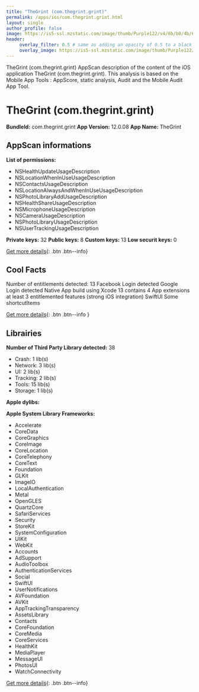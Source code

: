 ```yaml
---
title: "TheGrint (com.thegrint.grint)"
permalink: /apps/ios/com.thegrint.grint.html
layout: single
author_profile: false
image: https://is5-ssl.mzstatic.com/image/thumb/Purple122/v4/6b/b0/4b/6bb04b13-5dc9-6dd8-f29d-db8fe6d0245c/AppIcon-0-1x_U007emarketing-0-5-0-sRGB-85-220.png/512x512bb.jpg
header: 
     overlay_filter: 0.5 # same as adding an opacity of 0.5 to a black background
     overlay_image: https://is5-ssl.mzstatic.com/image/thumb/Purple122/v4/6b/b0/4b/6bb04b13-5dc9-6dd8-f29d-db8fe6d0245c/AppIcon-0-1x_U007emarketing-0-5-0-sRGB-85-220.png/512x512bb.jpg
---
```

TheGrint (com.thegrint.grint) AppScan description of the content of the iOS application TheGrint (com.thegrint.grint). This analysis is based on the Mobile App Tools : AppScore, static analysis, Audit and the Mobile Audit App Tool.

# TheGrint (com.thegrint.grint)

**BundleId:** com.thegrint.grint
**App Version:** 12.0.08
**App Name:** TheGrint


## AppScan informations 

**List of permissions:** 
- NSHealthUpdateUsageDescription
- NSLocationWhenInUseUsageDescription
- NSContactsUsageDescription
- NSLocationAlwaysAndWhenInUseUsageDescription
- NSPhotoLibraryAddUsageDescription
- NSHealthShareUsageDescription
- NSMicrophoneUsageDescription
- NSCameraUsageDescription
- NSPhotoLibraryUsageDescription
- NSUserTrackingUsageDescription
  
  
**Private keys:** 32
**Public keys:** 8
**Custom keys:** 13
**Low securit keys:** 0
  
[Get more details](/pricing.html){: .btn .btn--info}

## Cool Facts

Number of entitlements detected: 13
Facebook Login detected
Google Login detected
Native App
build using Xcode 13
contains 4 App extensions
at least 3 entitlemented features (strong iOS integration)
SwiftUI
Some shortcutItems 
  
[Get more details](/pricing.html){: .btn .btn--info }

## Librairies 
**Number of Third Party Library detected:** 38
- Crash: 1 lib(s)
- Network: 3 lib(s)
- UI: 2 lib(s)
- Tracking: 2 lib(s)
- Tools: 15 lib(s)
- Storage: 1 lib(s)


**Apple dylibs:**


**Apple System Library Frameworks:**
- Accelerate
- CoreData
- CoreGraphics
- CoreImage
- CoreLocation
- CoreTelephony
- CoreText
- Foundation
- GLKit
- ImageIO
- LocalAuthentication
- Metal
- OpenGLES
- QuartzCore
- SafariServices
- Security
- StoreKit
- SystemConfiguration
- UIKit
- WebKit
- Accounts
- AdSupport
- AudioToolbox
- AuthenticationServices
- Social
- SwiftUI
- UserNotifications
- AVFoundation
- AVKit
- AppTrackingTransparency
- AssetsLibrary
- Contacts
- CoreFoundation
- CoreMedia
- CoreServices
- HealthKit
- MediaPlayer
- MessageUI
- PhotosUI
- WatchConnectivity


  
[Get more details](/pricing.html){: .btn .btn--info}

